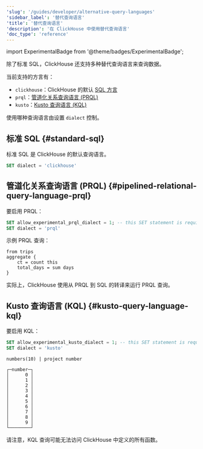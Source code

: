 ```yaml
---
'slug': '/guides/developer/alternative-query-languages'
'sidebar_label': '替代查询语言'
'title': '替代查询语言'
'description': '在 ClickHouse 中使用替代查询语言'
'doc_type': 'reference'
---
```


import ExperimentalBadge from '@theme/badges/ExperimentalBadge';

除了标准 SQL，ClickHouse 还支持多种替代查询语言来查询数据。

当前支持的方言有：
- `clickhouse`：ClickHouse 的默认 [SQL 方言](../../chdb/reference/sql-reference.md)
- `prql`：[管道化关系查询语言 (PRQL)](https://prql-lang.org/)
- `kusto`：[Kusto 查询语言 (KQL)](https://learn.microsoft.com/en-us/azure/data-explorer/kusto/query)

使用哪种查询语言由设置 `dialect` 控制。

## 标准 SQL {#standard-sql}

标准 SQL 是 ClickHouse 的默认查询语言。

```sql
SET dialect = 'clickhouse'
```

## 管道化关系查询语言 (PRQL) {#pipelined-relational-query-language-prql}

<ExperimentalBadge/>

要启用 PRQL：

```sql
SET allow_experimental_prql_dialect = 1; -- this SET statement is required only for ClickHouse versions >= v25.1
SET dialect = 'prql'
```

示例 PRQL 查询：

```prql
from trips
aggregate {
    ct = count this
    total_days = sum days
}
```

实际上，ClickHouse 使用从 PRQL 到 SQL 的转译来运行 PRQL 查询。

## Kusto 查询语言 (KQL) {#kusto-query-language-kql}

<ExperimentalBadge/>

要启用 KQL：

```sql
SET allow_experimental_kusto_dialect = 1; -- this SET statement is required only for ClickHouse versions >= 25.1
SET dialect = 'kusto'
```

```kql title="Query"
numbers(10) | project number
```

```response title="Response"
┌─number─┐
│      0 │
│      1 │
│      2 │
│      3 │
│      4 │
│      5 │
│      6 │
│      7 │
│      8 │
│      9 │
└────────┘
```

请注意，KQL 查询可能无法访问 ClickHouse 中定义的所有函数。
